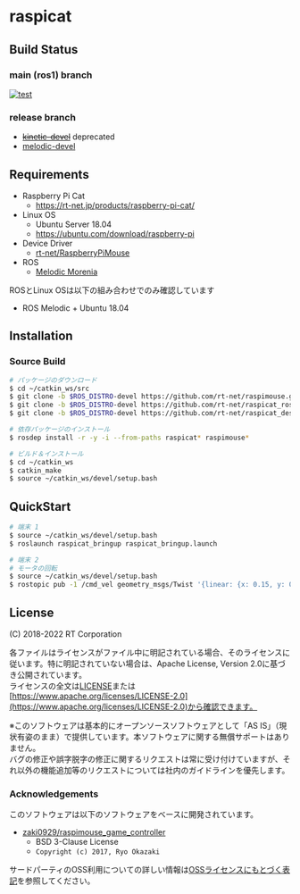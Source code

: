 # raspicat


## Build Status

### main (ros1) branch

[![test](https://github.com/rt-net/raspicat_ros/actions/workflows/test.yaml/badge.svg?branch=main)](https://github.com/rt-net/raspicat_ros/actions/workflows/test.yaml?query=branch%3Amain)

### release branch

* ~~[kinetic-devel](https://github.com/rt-net/raspicat_ros/tree/kinetic-devel)~~ deprecated
* [melodic-devel](https://github.com/rt-net/raspicat_ros/tree/melodic-devel)


## Requirements

- Raspberry Pi Cat
  - https://rt-net.jp/products/raspberry-pi-cat/
- Linux OS
  - Ubuntu Server 18.04
  - https://ubuntu.com/download/raspberry-pi
- Device Driver
  - [rt-net/RaspberryPiMouse](https://github.com/rt-net/RaspberryPiMouse)
- ROS
  - [Melodic Morenia](https://wiki.ros.org/melodic)

ROSとLinux OSは以下の組み合わせでのみ確認しています

* ROS Melodic + Ubuntu 18.04

## Installation

### Source Build

```sh
# パッケージのダウンロード
$ cd ~/catkin_ws/src
$ git clone -b $ROS_DISTRO-devel https://github.com/rt-net/raspimouse.git
$ git clone -b $ROS_DISTRO-devel https://github.com/rt-net/raspicat_ros.git
$ git clone -b $ROS_DISTRO-devel https://github.com/rt-net/raspicat_description.git

# 依存パッケージのインストール
$ rosdep install -r -y -i --from-paths raspicat* raspimouse*

# ビルド＆インストール
$ cd ~/catkin_ws
$ catkin_make
$ source ~/catkin_ws/devel/setup.bash
```

## QuickStart

```sh
# 端末 1
$ source ~/catkin_ws/devel/setup.bash
$ roslaunch raspicat_bringup raspicat_bringup.launch

# 端末 2
# モータの回転
$ source ~/catkin_ws/devel/setup.bash
$ rostopic pub -1 /cmd_vel geometry_msgs/Twist '{linear: {x: 0.15, y: 0, z: 0}, angular: {x: 0, y: 0, z: 0.10}}'
```

## License

(C) 2018-2022 RT Corporation

各ファイルはライセンスがファイル中に明記されている場合、そのライセンスに従います。特に明記されていない場合は、Apache License, Version 2.0に基づき公開されています。  
ライセンスの全文は[LICENSE](./LICENSE)または[https://www.apache.org/licenses/LICENSE-2.0](https://www.apache.org/licenses/LICENSE-2.0)から確認できます。

※このソフトウェアは基本的にオープンソースソフトウェアとして「AS IS」（現状有姿のまま）で提供しています。本ソフトウェアに関する無償サポートはありません。  
バグの修正や誤字脱字の修正に関するリクエストは常に受け付けていますが、それ以外の機能追加等のリクエストについては社内のガイドラインを優先します。

### Acknowledgements

このソフトウェアは以下のソフトウェアをベースに開発されています。

* [zaki0929/raspimouse_game_controller](https://github.com/zaki0929/raspimouse_game_controller)
    * BSD 3-Clause License
    * `Copyright (c) 2017, Ryo Okazaki`

サードパーティのOSS利用についての詳しい情報は[OSSライセンスにもとづく表記](./THIRD-PARTY-NOTICE.md)を参照してください。
